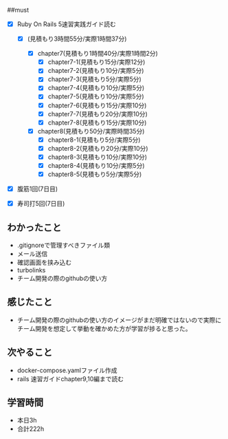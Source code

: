 ##must
- [x] Ruby On Rails 5速習実践ガイド読む
   - [x] (見積もり3時間55分/実際1時間37分)
  
     - [x] chapter7(見積もり1時間40分/実際1時間2分)
       - [x] chapter7-1(見積もり15分/実際12分)
       - [x] chapter7-2(見積もり10分/実際5分)
       - [x] chapter7-3(見積もり5分/実際5分)
       - [x] chapter7-4(見積もり10分/実際5分)
       - [x] chapter7-5(見積もり10分/実際5分)
       - [x] chapter7-6(見積もり15分/実際10分)
       - [x] chapter7-7(見積もり20分/実際10分)
       - [x] chapter7-8(見積もり15分/実際10分)
  
     - [x] chapter8(見積もり50分/実際時間35分)
       - [x] chapter8-1(見積もり5分/実際5分)
       - [x] chapter8-2(見積もり20分/実際10分)
       - [x] chapter8-3(見積もり10分/実際10分)
       - [x] chapter8-4(見積もり10分/実際5分)
       - [x] chapter8-5(見積もり5分/実際5分)
      
- [x] 腹筋1回(7日目)
- [x] 寿司打5回(7日目)




## わかったこと
-   .gitignoreで管理すべきファイル類
-  メール送信
-   確認画面を挟み込む
-   turbolinks
-   チーム開発の際のgithubの使い方


## 感じたこと
  - チーム開発の際のgithubの使い方のイメージがまだ明確ではないので実際にチーム開発を想定して挙動を確かめた方が学習が捗ると思った。

    
## 次やること
  - docker-compose.yamlファイル作成
  - rails 速習ガイドchapter9,10編まで読む
 

## 学習時間
  - 本日3h
  - 合計222h
